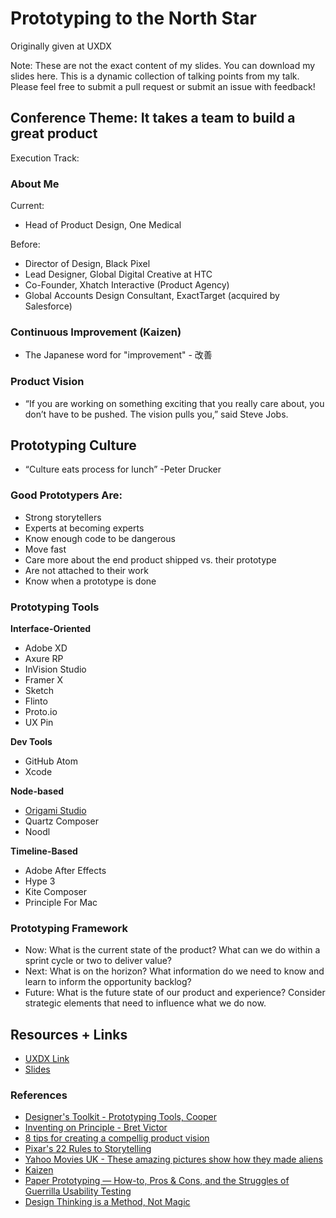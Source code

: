 # Prototyping to the North Star
Originally given at UXDX

Note: These are not the exact content of my slides. You can download my slides here. This is a dynamic collection of talking points from my talk. Please feel free to submit a pull request or submit an issue with feedback!

## Conference Theme: It takes a team to build a great product
Execution Track:

### About Me
Current:
* Head of Product Design, One Medical

Before:
* Director of Design, Black Pixel
* Lead Designer, Global Digital Creative at HTC
* Co-Founder, Xhatch Interactive (Product Agency)
* Global Accounts Design Consultant, ExactTarget (acquired by Salesforce)

### Continuous Improvement (Kaizen)
* The Japanese word for "improvement" - 改善

### Product Vision
* “If you are working on something exciting that you really care about, you don’t have to be pushed. The vision pulls you,” said Steve Jobs.

## Prototyping Culture
* “Culture eats process for lunch” -Peter Drucker

### Good Prototypers Are:
* Strong storytellers
* Experts at becoming experts
* Know enough code to be dangerous
* Move fast
* Care more about the end product shipped vs. their prototype
* Are not attached to their work
* Know when a prototype is done

### Prototyping Tools
**Interface-Oriented**
* Adobe XD
* Axure RP
* InVision Studio
* Framer X
* Sketch
* Flinto
* Proto.io
* UX Pin

**Dev Tools**
* GitHub Atom
* Xcode

**Node-based**
* [Origami Studio](https://origami.design/)
* Quartz Composer
* Noodl

**Timeline-Based**
* Adobe After Effects
* Hype 3
* Kite Composer
* Principle For Mac

### Prototyping Framework
* Now: What is the current state of the product? What can we do within a sprint cycle or two to deliver value?
* Next: What is on the horizon? What information do we need to know and learn to inform the opportunity backlog?
* Future: What is the future state of our product and experience? Consider strategic elements that need to influence what we do now.

## Resources + Links
* [UXDX Link](http://uxdxconf.com)
* [Slides]()

### References
* [Designer's Toolkit - Prototyping Tools, Cooper](https://www.cooper.com/prototyping-tools)
* [Inventing on Principle - Bret Victor](https://vimeo.com/36579366)
* [8 tips for creating a compellig product vision](https://www.romanpichler.com/blog/tips-for-writing-compelling-product-vision/)
* [Pixar's 22 Rules to Storytelling](https://uk.movies.yahoo.com/these-amazing-pictures-show-how-they-made-aliens-134739138.html?guccounter=1)
* [Yahoo Movies UK - These amazing pictures show how they made aliens](https://uk.movies.yahoo.com/these-amazing-pictures-show-how-they-made-aliens-134739138.html?guccounter=1)
* [Kaizen](https://en.wikipedia.org/wiki/Kaizen)
* [Paper Prototyping — How-to, Pros & Cons, and the Struggles of Guerrilla Usability Testing](https://medium.com/@shengao/paper-prototyping-how-to-pros-cons-and-the-struggles-of-guerrilla-usability-testing-5546dd446d5e)
* [Design Thinking is a Method, Not Magic](https://medium.com/@tw_jaymount/design-thinking-is-method-not-magic-f7028c136fd4)
